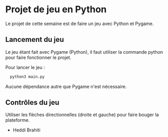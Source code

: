 # Projet de jeu en Python

Le projet de cette semaine est de faire un jeu avec Python et Pygame.

## Lancement du jeu

Le jeu étant fait avec Pygame (Python), il faut utiliser la commande python pour faire fonctionner le projet.

Pour lancer le jeu : 
```bash
  python3 main.py
```

Aucune dépendance autre que Pygame n'est nécessaire.

## Contrôles du jeu

Utiliser les flèches directionnelles (droite et gauche) pour faire bouger la plateforme.

- Heddi Brahiti